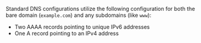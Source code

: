 <Accordion title="Standard DNS Configurations" id="dns-config" icon="info-sign">

 Standard DNS configurations utilize the following configuration for both the bare domain (`example.com`) and any subdomains (like `www`):

  *  Two AAAA records pointing to unique IPv6 addresses
  *  One A record pointing to an IPv4 address

</Accordion>
